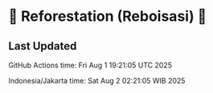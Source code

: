 
# 🌳 Reforestation (Reboisasi) 🌲

## Last Updated

GitHub Actions time: Fri Aug  1 19:21:05 UTC 2025

Indonesia/Jakarta time: Sat Aug  2 02:21:05 WIB 2025
